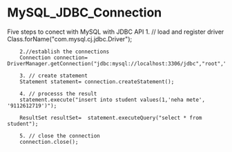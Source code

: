 # MySQL_JDBC_Connection

Five steps to conect with MySQL with JDBC API
       1. // load and register driver
        Class.forName("com.mysql.cj.jdbc.Driver");

        2.//establish the connections
        Connection connection= DriverManager.getConnection("jdbc:mysql://localhost:3306/jdbc","root","root");

        3. // create statement
        Statement statement= connection.createStatement();

        4. // processs the result
        statement.execute("insert into student values(1,'neha mete', '9112612719')");

        ResultSet resultSet=  statement.executeQuery("select * from student");
       
        5. // close the connection
        connection.close();
